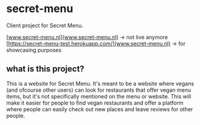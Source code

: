 # secret-menu
Client project for Secret Menu.

[www.secret-menu.nl](www.secret-menu.nl) -> not live anymore  
[https://secret-menu-test.herokuapp.com/](www.secret-menu.nl) -> for showcasing purposes



## what is this project?
This is a website for Secret Menu. It's meant to be a website where vegans (and ofcourse other users) can look for restaurants that offer vegan menu items, but it's not specifically mentioned on the menu or website. This will make it easier for people to find vegan restaurants and offer a platform where people can easily check out new places and leave reviews for other people. 

